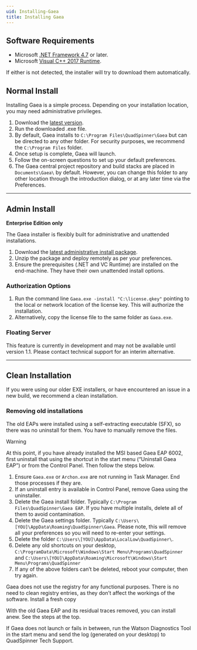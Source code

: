 ```yaml
---
uid: Installing-Gaea
title: Installing Gaea
---
```


## Software Requirements
- Microsoft [.NET Framework 4.7](https://support.microsoft.com/en-us/help/3186497/the-net-framework-4-7-offline-installer-for-windows) or later.
- Microsoft [Visual C++ 2017 Runtime](https://aka.ms/vs/15/release/vc_redist.x64.exe).

If either is not detected, the installer will try to download them automatically.

## Normal Install
Installing Gaea is a simple process. Depending on your installation location, you may need administrative privileges.

1. Download the [latest version](http://quadspinner.com/gaea/download).
2. Run the downloaded .exe file.
3. By default, Gaea installs to `C:\Program Files\QuadSpinner\Gaea` but can be directed to any other folder. For security purposes, we recommend the `C:\Program Files` folder.
4. Once setup is complete, Gaea will launch.
5. Follow the on-screen questions to set up your default preferences.
6. The Gaea central project repository and build stacks are placed in `Documents\Gaea\` by default. However, you can change this folder to any other location through the introduction dialog, or at any later time via the Preferences.

---

## Admin Install
**Enterprise Edition only**

The Gaea installer is flexibly built for administrative and unattended installations.

1. Download the [latest administrative install package](http://quadspinner.com/gaea/download).
2. Unzip the package and deploy remotely as per your preferences.
3. Ensure the prerequisites (.NET and VC Runtime) are installed on the end-machine. They have their own unattended install options.

### Authorization Options
1. Run the command line `Gaea.exe -install "C:\license.qkey"` pointing to the local or network location of the license key. This will authorize the installation.
2. Alternatively, copy the license file to the same folder as `Gaea.exe`.

### Floating Server
This feature is currently in development and may not be available until version 1.1. Please contact technical support for an interim alternative.

---

## Clean Installation

If you were using our older EXE installers, or have encountered an issue in a new build, we recommend a clean installation.

### Removing old installations
The old EAPs were installed using a self-extracting executable (SFX), so there was no uninstall for them. You have to manually remove the files.

> [!WARNING] 
> At this point, if you have already installed the MSI based Gaea EAP 6002, first uninstall that using the shortcut in the start menu (“Uninstall Gaea EAP”) or from the Control Panel. Then follow the steps below.

1. Ensure `Gaea.exe` or `Archon.exe` are not running in Task Manager. End those processes if they are.
2. If an uninstall entry is available in Control Panel, remove Gaea using the uninstaller.
3. Delete the Gaea install folder. Typically `C:\Program Files\QuadSpinner\Gaea EAP`. If you have multiple installs, delete all of them to avoid contamination.
4. Delete the Gaea settings folder. Typically `C:\Users\[YOU]\AppData\Roaming\QuadSpinner\Gaea`. Please note, this will remove all your preferences so you will need to re-enter your settings.
5. Delete the folder `C:\Users\[YOU]\AppData\LocalLow\QuadSpinner\`.
6. Delete any old shortcuts on your desktop, `C:\ProgramData\Microsoft\Windows\Start Menu\Programs\QuadSpinner` and `C:\Users\[YOU]\AppData\Roaming\Microsoft\Windows\Start Menu\Programs\QuadSpinner`
7. If any of the above folders can’t be deleted, reboot your computer, then try again.

Gaea does not use the registry for any functional purposes. There is no need to clean registry entries, as they don’t affect the workings of the software.
Install a fresh copy

With the old Gaea EAP and its residual traces removed, you can install anew. See the steps at the top.

If Gaea does not launch or fails in between, run the Watson Diagnostics Tool in the start menu and send the log (generated on your desktop) to QuadSpinner Tech Support.